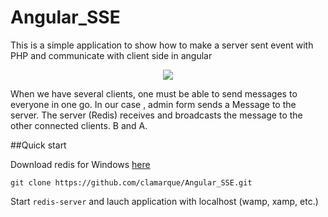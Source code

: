 # Angular_SSE
<p>This is a simple application to show how to make a server sent event with PHP and communicate with client side in angular</p>
<p align="center">
<img src="https://github.com/clamarque/Angular_SSE/blob/master/assets/img/diagram.png" />
</p>
<p>When we have several clients, one must be able to send messages to everyone in one go. In our case , admin form sends a Message to the server. The server (Redis) receives and broadcasts the message to the other connected clients. B and A.</p>

##Quick start

Download redis for Windows [here](https://github.com/rgl/redis/downloads)

`git clone https://github.com/clamarque/Angular_SSE.git`

Start `redis-server` and lauch application with localhost (wamp, xamp, etc.)
